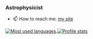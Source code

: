 ### Astrophysicist

<!--

<!-- - 🔭 I’m currently working on r-process elements, multizone GCE modeling and the stellar IMF -->
- 📫 How to reach me: [my site](https://www.edagjergo.com/)


<a href="https://github.com/egjergo?tab=repositories">
  <img align="center" alt="Most used languages" src="https://github-readme-stats.vercel.app/api/top-langs/?username=egjergo&langs_count=8&layout=compact&theme=vue-dark" />
</a>

<!--<a href="https://github.com/egjergo">
  <img align="center" alt="Trophies" src="https://github-profile-trophy.vercel.app?username=egjergo" />
</a>-->

<!--[![Trophies](https://github-profile-trophy.vercel.app?username=egjergo)](https://github.com/egjergo)-->

<a href="https://github.com/egjergo">
  <img align="center" alt="Profile stats" src="https://github-readme-stats.vercel.app/api?username=egjergo&show_icons=true&include_all_commits=true&count_private=true&hide=stars&custom_title=GitHub+Stats&theme=vue-dark" />
</a>

